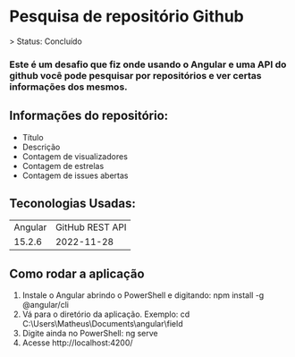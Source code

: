 <h1> Pesquisa de repositório Github</h1>
> Status: Concluído

### Este é um desafio que fiz onde usando o Angular e uma API do github você pode pesquisar por repositórios e ver certas informações dos mesmos.

## Informações do repositório:

+ Título
+ Descrição
+ Contagem de visualizadores
+ Contagem de estrelas
+ Contagem de issues abertas

## Teconologias Usadas:
<table>
    <tr>
        <td> Angular </td>
        <td> GitHub REST API </td>
    </tr>
    <tr>
        <td> 15.2.6 </td>
        <td> 2022-11-28 </td>
    </tr>
</table>

## Como rodar a aplicação

1. Instale o Angular abrindo o PowerShell e digitando: npm install -g @angular/cli
2. Vá para o diretório da aplicação. Exemplo: cd C:\Users\Matheus\Documents\angular\field
2. Digite ainda no PowerShell: ng serve
3. Acesse http://localhost:4200/

